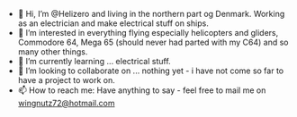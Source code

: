 - 👋 Hi, I’m @Helizero and living in the northern part og Denmark. Working as an electrician and make electrical stuff on ships.
- 👀 I’m interested in everything flying especially helicopters and gliders, Commodore 64, Mega 65 (should never had parted with my C64) and so many other things. 
- 🌱 I’m currently learning ... electrical stuff.
- 💞️ I’m looking to collaborate on ... nothing yet - i have not come so far to have a project to work on. 
- 📫 How to reach me: Have anything to say - feel free to mail me on wingnutz72@hotmail.com

<!---
Helizero/Helizero is a ✨ special ✨ repository because its `README.md` (this file) appears on your GitHub profile.
You can click the Preview link to take a look at your changes.
--->
